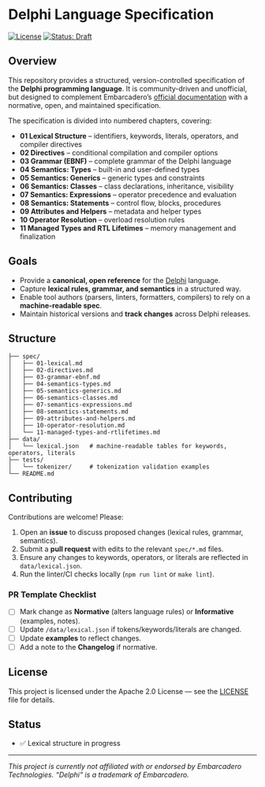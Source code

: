 # Delphi Language Specification

[![License](https://img.shields.io/badge/License-Apache_2.0-blue.svg)](LICENSE)
[![Status: Draft](https://img.shields.io/badge/Status-Draft-orange.svg)](./spec/01-lexical.md#status)



## Overview

This repository provides a structured, version-controlled specification of the **Delphi programming language**. It is community-driven and unofficial, but designed to complement Embarcadero’s [official documentation](https://docwiki.embarcadero.com/RADStudio/en/Delphi_Language_Reference) with a normative, open, and maintained specification.

The specification is divided into numbered chapters, covering:

* **01 Lexical Structure** – identifiers, keywords, literals, operators, and compiler directives
* **02 Directives** – conditional compilation and compiler options
* **03 Grammar (EBNF)** – complete grammar of the Delphi language
* **04 Semantics: Types** – built-in and user-defined types
* **05 Semantics: Generics** – generic types and constraints
* **06 Semantics: Classes** – class declarations, inheritance, visibility
* **07 Semantics: Expressions** – operator precedence and evaluation
* **08 Semantics: Statements** – control flow, blocks, procedures
* **09 Attributes and Helpers** – metadata and helper types
* **10 Operator Resolution** – overload resolution rules
* **11 Managed Types and RTL Lifetimes** – memory management and finalization

## Goals

* Provide a **canonical, open reference** for the [Delphi](http://embarcadero.com/products/delphi) language.
* Capture **lexical rules, grammar, and semantics** in a structured way.
* Enable tool authors (parsers, linters, formatters, compilers) to rely on a **machine-readable spec**.
* Maintain historical versions and **track changes** across Delphi releases.

## Structure

```
├── spec/
│   ├── 01-lexical.md
│   ├── 02-directives.md
│   ├── 03-grammar-ebnf.md
│   ├── 04-semantics-types.md
│   ├── 05-semantics-generics.md
│   ├── 06-semantics-classes.md
│   ├── 07-semantics-expressions.md
│   ├── 08-semantics-statements.md
│   ├── 09-attributes-and-helpers.md
│   ├── 10-operator-resolution.md
│   └── 11-managed-types-and-rtlifetimes.md
├── data/
│   └── lexical.json   # machine-readable tables for keywords, operators, literals
├── tests/
│   └── tokenizer/     # tokenization validation examples
└── README.md
```

## Contributing

Contributions are welcome! Please:

1. Open an **issue** to discuss proposed changes (lexical rules, grammar, semantics).
2. Submit a **pull request** with edits to the relevant `spec/*.md` files.
3. Ensure any changes to keywords, operators, or literals are reflected in `data/lexical.json`.
4. Run the linter/CI checks locally (`npm run lint` or `make lint`).

### PR Template Checklist

* [ ] Mark change as **Normative** (alters language rules) or **Informative** (examples, notes).
* [ ] Update `/data/lexical.json` if tokens/keywords/literals are changed.
* [ ] Update **examples** to reflect changes.
* [ ] Add a note to the **Changelog** if normative.

## License

This project is licensed under the Apache 2.0 License — see the [LICENSE](LICENSE) file for details.

## Status

* ✅ Lexical structure in progress


---

*This project is currently not affiliated with or endorsed by Embarcadero Technologies. “Delphi” is a trademark of Embarcadero.*

